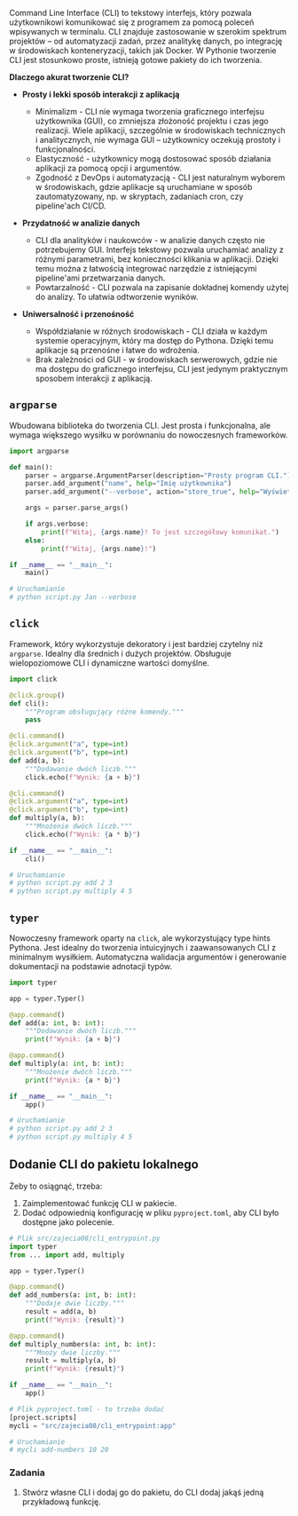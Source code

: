 Command Line Interface (CLI) to tekstowy interfejs, który pozwala użytkownikowi komunikować się z programem za pomocą poleceń wpisywanych w terminalu. CLI znajduje zastosowanie w szerokim spektrum projektów – od automatyzacji zadań, przez analitykę danych, po integrację w środowiskach konteneryzacji, takich jak Docker. W Pythonie tworzenie CLI jest stosunkowo proste, istnieją gotowe pakiety do ich tworzenia.

**Dlaczego akurat tworzenie CLI?**

- **Prosty i lekki sposób interakcji z aplikacją**

    - Minimalizm - CLI nie wymaga tworzenia graficznego interfejsu użytkownika (GUI), co zmniejsza złożoność projektu i czas jego realizacji. Wiele aplikacji, szczególnie w środowiskach technicznych i analitycznych, nie wymaga GUI – użytkownicy oczekują prostoty i funkcjonalności.
    - Elastyczność - użytkownicy mogą dostosować sposób działania aplikacji za pomocą opcji i argumentów.
    - Zgodność z DevOps i automatyzacją - CLI jest naturalnym wyborem w środowiskach, gdzie aplikacje są uruchamiane w sposób zautomatyzowany, np. w skryptach, zadaniach cron, czy pipeline'ach CI/CD.

- **Przydatność w analizie danych**

    - CLI dla analityków i naukowców - w analizie danych często nie potrzebujemy GUI. Interfejs tekstowy pozwala uruchamiać analizy z różnymi parametrami, bez konieczności klikania w aplikacji. Dzięki temu można z łatwością integrować narzędzie z istniejącymi pipeline'ami przetwarzania danych.
    - Powtarzalność - CLI pozwala na zapisanie dokładnej komendy użytej do analizy. To ułatwia odtworzenie wyników.

- **Uniwersalność i przenośność**

    - Współdziałanie w różnych środowiskach - CLI działa w każdym systemie operacyjnym, który ma dostęp do Pythona. Dzięki temu aplikacje są przenośne i łatwe do wdrożenia.
    - Brak zależności od GUI - w środowiskach serwerowych, gdzie nie ma dostępu do graficznego interfejsu, CLI jest jedynym praktycznym sposobem interakcji z aplikacją.

## `argparse`

Wbudowana biblioteka do tworzenia CLI. Jest prosta i funkcjonalna, ale wymaga większego wysiłku w porównaniu do nowoczesnych frameworków.

```python
import argparse

def main():
    parser = argparse.ArgumentParser(description="Prosty program CLI.")
    parser.add_argument("name", help="Imię użytkownika")
    parser.add_argument("--verbose", action="store_true", help="Wyświetla dodatkowe informacje")

    args = parser.parse_args()

    if args.verbose:
        print(f"Witaj, {args.name}! To jest szczegółowy komunikat.")
    else:
        print(f"Witaj, {args.name}!")

if __name__ == "__main__":
    main()

# Uruchamianie
# python script.py Jan --verbose
```

## `click`

Framework, który wykorzystuje dekoratory i jest bardziej czytelny niż `argparse`. Idealny dla średnich i dużych projektów. Obsługuje wielopoziomowe CLI i dynamiczne wartości domyślne.

```python
import click

@click.group()
def cli():
    """Program obsługujący różne komendy."""
    pass

@cli.command()
@click.argument("a", type=int)
@click.argument("b", type=int)
def add(a, b):
    """Dodawanie dwóch liczb."""
    click.echo(f"Wynik: {a + b}")

@cli.command()
@click.argument("a", type=int)
@click.argument("b", type=int)
def multiply(a, b):
    """Mnożenie dwóch liczb."""
    click.echo(f"Wynik: {a * b}")

if __name__ == "__main__":
    cli()

# Uruchamianie
# python script.py add 2 3
# python script.py multiply 4 5
```

## `typer`

Nowoczesny framework oparty na `click`, ale wykorzystujący type hints Pythona. Jest idealny do tworzenia intuicyjnych i zaawansowanych CLI z minimalnym wysiłkiem. Automatyczna walidacja argumentów i generowanie dokumentacji na podstawie adnotacji typów.

```python
import typer

app = typer.Typer()

@app.command()
def add(a: int, b: int):
    """Dodawanie dwóch liczb."""
    print(f"Wynik: {a + b}")

@app.command()
def multiply(a: int, b: int):
    """Mnożenie dwóch liczb."""
    print(f"Wynik: {a * b}")

if __name__ == "__main__":
    app()

# Uruchamianie
# python script.py add 2 3
# python script.py multiply 4 5
```

## Dodanie CLI do pakietu lokalnego

Żeby to osiągnąć, trzeba:

1. Zaimplementować funkcję CLI w pakiecie.
2. Dodać odpowiednią konfigurację w pliku `pyproject.toml`, aby CLI było dostępne jako polecenie.

```python
# Plik src/zajecia08/cli_entrypoint.py
import typer
from ... import add, multiply

app = typer.Typer()

@app.command()
def add_numbers(a: int, b: int):
    """Dodaje dwie liczby."""
    result = add(a, b)
    print(f"Wynik: {result}")

@app.command()
def multiply_numbers(a: int, b: int):
    """Mnoży dwie liczby."""
    result = multiply(a, b)
    print(f"Wynik: {result}")

if __name__ == "__main__":
    app()
```

```python
# Plik pyproject.toml - to trzeba dodać
[project.scripts]
mycli = "src/zajecia08/cli_entrypoint:app"

# Uruchamianie
# mycli add-numbers 10 20
```

### Zadania

1. Stwórz własne CLI i dodaj go do pakietu, do CLI dodaj jakąś jedną przykładową funkcję.
